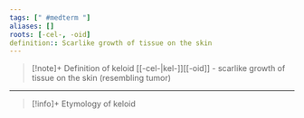 ```yaml
---
tags: [" #medterm "]
aliases: []
roots: [-cel-, -oid]
definition:: Scarlike growth of tissue on the skin
---
```

>[!note]+ Definition of keloid
>[[-cel-|kel-]][[-oid]] - scarlike growth of tissue on the skin (resembling tumor)
___
>[!info]+ Etymology of keloid

